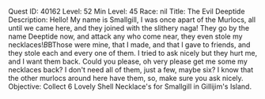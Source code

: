 Quest ID: 40162
Level: 52
Min Level: 45
Race: nil
Title: The Evil Deeptide
Description: Hello! My name is Smallgill, I was once apart of the Murlocs, all until we came here, and they joined with the slithery naga! They go by the name Deeptide now, and attack any who come near, they even stole my necklaces!$B$BThose were mine, that I made, and that I gave to friends, and they stole each and every one of them. I tried to ask nicely but they hurt me, and I want them back. Could you please, oh very please get me some my necklaces back? I don't need all of them, just a few, maybe six? I know that the other murlocs around here have them, so, make sure you ask nicely.
Objective: Collect 6 Lovely Shell Necklace's for Smallgill in Gillijim's Island.
